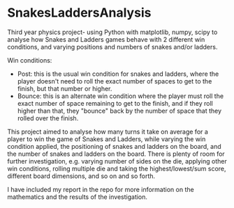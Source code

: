 # SnakesLaddersAnalysis
Third year physics project- using Python with matplotlib, numpy, scipy to analyse how Snakes and Ladders games behave with 2 different win conditions, and varying positions and numbers of snakes and/or ladders.

Win conditions:
- Post: this is the usual win condition for snakes and ladders, where the player doesn't need to roll the exact number of spaces to get to the finish, but that number or higher.
- Bounce: this is an alternate win condition where the player must roll the exact number of space remaining to get to the finish, and if they roll higher than that, they "bounce" back by the number of space that they rolled over the finish.

This project aimed to analyse how many turns it take on average for a player to win the game of Snakes and Ladders, while varying the win condition applied, the positioning of snakes and ladders on the board, and the number of snakes and ladders on the board. There is plenty of room for further investigation, e.g. varying number of sides on the die, applying other win conditions, rolling multiple die and taking the highest/lowest/sum score, different board dimensions, and so on and so forth. 

I have included my report in the repo for more information on the mathematics and the results of the investigation.
